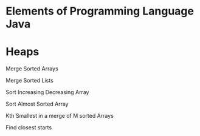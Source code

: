 # Elements of Programming Language Java


# Heaps

Merge Sorted Arrays

Merge Sorted Lists

Sort Increasing Decreasing Array

Sort Almost Sorted Array

Kth Smallest in a merge of M sorted Arrays

Find closest starts